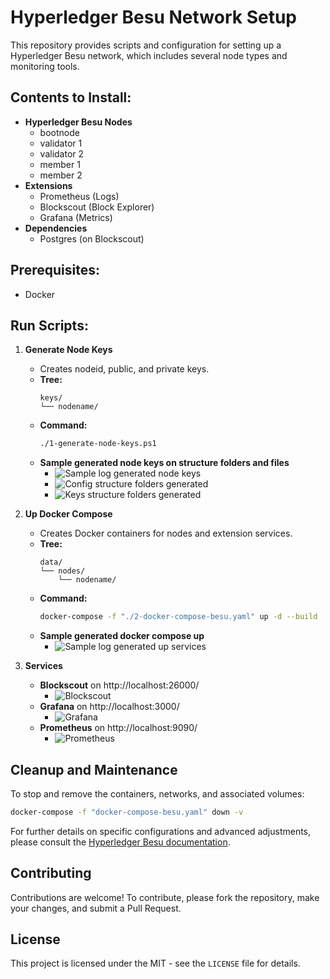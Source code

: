 
# Hyperledger Besu Network Setup

This repository provides scripts and configuration for setting up a Hyperledger Besu network, which includes several node types and monitoring tools.

## Contents to Install:

- **Hyperledger Besu Nodes**
  - bootnode
  - validator 1
  - validator 2
  - member 1
  - member 2
- **Extensions**
  - Prometheus (Logs)
  - Blockscout (Block Explorer)
  - Grafana (Metrics)
- **Dependencies**
  - Postgres (on Blockscout)

## Prerequisites:

- Docker

## Run Scripts:

1. **Generate Node Keys**
   - Creates nodeid, public, and private keys.
   - **Tree:**
     ```
     keys/
     └── nodename/
     ```
   - **Command:**
     ```bash
     ./1-generate-node-keys.ps1
     ```
   - **Sample generated node keys on structure folders and files**
     - ![Sample log generated node keys](/images/generate-keys.png)
     - ![Config structure folders generated](/images/config-folders-files.png)
     - ![Keys structure folders generated](/images/keys-folders-files.png)

2. **Up Docker Compose**
   - Creates Docker containers for nodes and extension services.
   - **Tree:**
     ```
     data/
     └── nodes/
         └── nodename/
     ```
   - **Command:**
     ```bash
     docker-compose -f "./2-docker-compose-besu.yaml" up -d --build
     ```
   - **Sample generated docker compose up**
     - ![Sample log generated up services](/images/docker-compose-up.png)

3. **Services**
   - **Blockscout** on http://localhost:26000/
     - ![Blockscout](/images/service-blockscout.png)
   - **Grafana** on http://localhost:3000/
     - ![Grafana](/images/service-grafana.png)
   - **Prometheus** on http://localhost:9090/
     - ![Prometheus](/images/service-prometheus.png)

## Cleanup and Maintenance

To stop and remove the containers, networks, and associated volumes:
```bash
docker-compose -f "docker-compose-besu.yaml" down -v
```

For further details on specific configurations and advanced adjustments, please consult the [Hyperledger Besu documentation](https://besu.hyperledger.org/).

## Contributing

Contributions are welcome! To contribute, please fork the repository, make your changes, and submit a Pull Request.

## License

This project is licensed under the MIT - see the `LICENSE` file for details.
